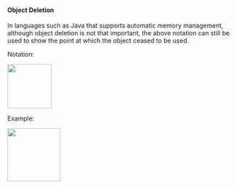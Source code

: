 <link rel="stylesheet" href="{{baseUrl}}/css/textbook.css">

<div class="website-content">

#### Object Deletion

<div id="main">

In languages such as Java that supports automatic memory management, although object deletion is not that important,
the above notation can still be used to show the point at which the object ceased to be used.

Notation:

<img src="{{baseUrl}}/uml/sequenceDiagrams/objectDeletion/introduction/images/notation.png" height="100" />
<p/>

<tip-box>

Example:

<img src="{{baseUrl}}/uml/sequenceDiagrams/objectDeletion/introduction/images/logicMinefield.png" height="120" />
<p/>

</tip-box>

<!-- extras ------------------------------------------------------------------------------------ -->

<panel header=":paperclip: Extras" expandable type="seamless" expanded>

  <panel header=":mortar_board: Learning Outcomes" expandable type="seamless">
    <include src="exercises.md" />
  </panel>

  <panel header=":package: Resources" expandable type="seamless">
    <include src="resources.md" />
  </panel>

  <panel header=":laughing: Humor" expandable type="seamless">
    <include src="humor.md" />
  </panel>

</panel>

</div>
</div>

